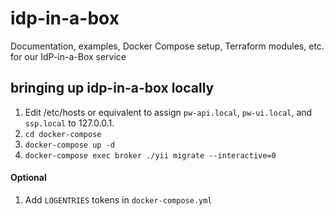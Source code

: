 # idp-in-a-box
Documentation, examples, Docker Compose setup, Terraform modules, etc. for our IdP-in-a-Box service

## bringing up idp-in-a-box locally
1. Edit /etc/hosts or equivalent to assign `pw-api.local`, `pw-ui.local`, and `ssp.local` to 127.0.0.1.
2. `cd docker-compose`
3. `docker-compose up -d`
4. `docker-compose exec broker ./yii migrate --interactive=0`

#### Optional
1. Add `LOGENTRIES` tokens in `docker-compose.yml`

